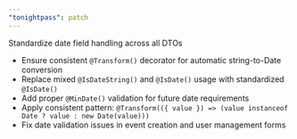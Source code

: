 ```yaml
---
"tonightpass": patch
---
```


Standardize date field handling across all DTOs

- Ensure consistent `@Transform()` decorator for automatic string-to-Date conversion
- Replace mixed `@IsDateString()` and `@IsDate()` usage with standardized `@IsDate()`
- Add proper `@MinDate()` validation for future date requirements
- Apply consistent pattern: `@Transform(({ value }) => (value instanceof Date ? value : new Date(value)))`
- Fix date validation issues in event creation and user management forms